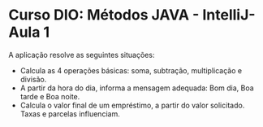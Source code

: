 # Curso DIO: Métodos JAVA - IntelliJ- Aula 1
A aplicação resolve as seguintes situações:
- Calcula as 4 operações básicas: soma, subtração, multiplicação e divisão.
- A partir da hora do dia, informa a mensagem adequada: Bom dia, Boa tarde e Boa noite.
- Calcula o valor final de um empréstimo, a partir do valor solicitado. Taxas e parcelas influenciam.
